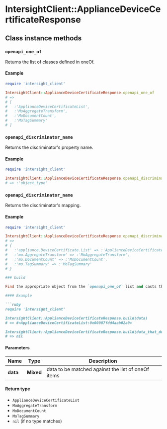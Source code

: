 # IntersightClient::ApplianceDeviceCertificateResponse

## Class instance methods

### `openapi_one_of`

Returns the list of classes defined in oneOf.

#### Example

```ruby
require 'intersight_client'

IntersightClient::ApplianceDeviceCertificateResponse.openapi_one_of
# =>
# [
#   :'ApplianceDeviceCertificateList',
#   :'MoAggregateTransform',
#   :'MoDocumentCount',
#   :'MoTagSummary'
# ]
```

### `openapi_discriminator_name`

Returns the discriminator's property name.

#### Example

```ruby
require 'intersight_client'

IntersightClient::ApplianceDeviceCertificateResponse.openapi_discriminator_name
# => :'object_type'
```

### `openapi_discriminator_name`

Returns the discriminator's mapping.

#### Example

```ruby
require 'intersight_client'

IntersightClient::ApplianceDeviceCertificateResponse.openapi_discriminator_mapping
# =>
# {
#   :'appliance.DeviceCertificate.List' => :'ApplianceDeviceCertificateList',
#   :'mo.AggregateTransform' => :'MoAggregateTransform',
#   :'mo.DocumentCount' => :'MoDocumentCount',
#   :'mo.TagSummary' => :'MoTagSummary'
# }

### build

Find the appropriate object from the `openapi_one_of` list and casts the data into it.

#### Example

```ruby
require 'intersight_client'

IntersightClient::ApplianceDeviceCertificateResponse.build(data)
# => #<ApplianceDeviceCertificateList:0x00007fdd4aab02a0>

IntersightClient::ApplianceDeviceCertificateResponse.build(data_that_doesnt_match)
# => nil
```

#### Parameters

| Name | Type | Description |
| ---- | ---- | ----------- |
| **data** | **Mixed** | data to be matched against the list of oneOf items |

#### Return type

- `ApplianceDeviceCertificateList`
- `MoAggregateTransform`
- `MoDocumentCount`
- `MoTagSummary`
- `nil` (if no type matches)

